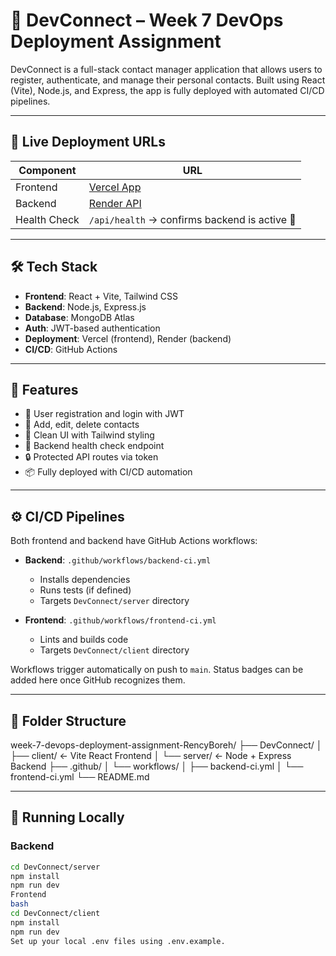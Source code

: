# 📱 DevConnect – Week 7 DevOps Deployment Assignment

DevConnect is a full-stack contact manager application that allows users to register, authenticate, and manage their personal contacts. Built using React (Vite), Node.js, and Express, the app is fully deployed with automated CI/CD pipelines.

---

## 🚀 Live Deployment URLs

| Component  | URL                                                                 |
|------------|----------------------------------------------------------------------|
| Frontend   | [Vercel App](https://week-7-devops-deployment-assignment-rency-boreh-7lkrxz39p.vercel.app/) |
| Backend    | [Render API](https://week-7-devops-deployment-assignment-qfvz.onrender.com)               |
| Health Check | `/api/health` → confirms backend is active 💪                     |

---

## 🛠️ Tech Stack

- **Frontend**: React + Vite, Tailwind CSS
- **Backend**: Node.js, Express.js
- **Database**: MongoDB Atlas
- **Auth**: JWT-based authentication
- **Deployment**: Vercel (frontend), Render (backend)
- **CI/CD**: GitHub Actions

---

## 🎯 Features

- 🔐 User registration and login with JWT
- 📇 Add, edit, delete contacts
- 🧹 Clean UI with Tailwind styling
- 🔄 Backend health check endpoint
- 🔒 Protected API routes via token
- 📦 Fully deployed with CI/CD automation

---

## ⚙️ CI/CD Pipelines

Both frontend and backend have GitHub Actions workflows:

- **Backend**: `.github/workflows/backend-ci.yml`
  - Installs dependencies
  - Runs tests (if defined)
  - Targets `DevConnect/server` directory

- **Frontend**: `.github/workflows/frontend-ci.yml`
  - Lints and builds code
  - Targets `DevConnect/client` directory

Workflows trigger automatically on push to `main`. Status badges can be added here once GitHub recognizes them.

---

## 📁 Folder Structure

week-7-devops-deployment-assignment-RencyBoreh/ ├── DevConnect/ │
├── client/ ← Vite React Frontend │
└── server/ ← Node + Express Backend
├── .github/ │ └── workflows/ │ ├── backend-ci.yml │ └── frontend-ci.yml └── README.md


---

## 🔧 Running Locally

### Backend
```bash
cd DevConnect/server
npm install
npm run dev
Frontend
bash
cd DevConnect/client
npm install
npm run dev
Set up your local .env files using .env.example.

